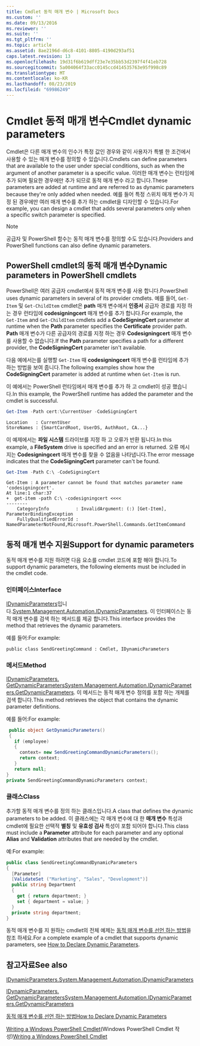 ```yaml
---
title: Cmdlet 동적 매개 변수 | Microsoft Docs
ms.custom: ''
ms.date: 09/13/2016
ms.reviewer: ''
ms.suite: ''
ms.tgt_pltfrm: ''
ms.topic: article
ms.assetid: 8ae2196d-d6c8-4101-8805-4190d293af51
caps.latest.revision: 13
ms.openlocfilehash: 19d31f6b619dff23e7e35bb53d2397f4f41eb728
ms.sourcegitcommit: 5a004064f33acc0145ccd414535763e95f998c89
ms.translationtype: MT
ms.contentlocale: ko-KR
ms.lasthandoff: 08/23/2019
ms.locfileid: "69986249"
---
```

# <a name="cmdlet-dynamic-parameters"></a><span data-ttu-id="34744-102">Cmdlet 동적 매개 변수</span><span class="sxs-lookup"><span data-stu-id="34744-102">Cmdlet dynamic parameters</span></span>

<span data-ttu-id="34744-103">Cmdlet은 다른 매개 변수의 인수가 특정 값인 경우와 같이 사용자가 특별 한 조건에서 사용할 수 있는 매개 변수를 정의할 수 있습니다.</span><span class="sxs-lookup"><span data-stu-id="34744-103">Cmdlets can define parameters that are available to the user under special conditions, such as when the argument of another parameter is a specific value.</span></span> <span data-ttu-id="34744-104">이러한 매개 변수는 런타임에 추가 되며 필요한 경우에만 추가 되므로 동적 매개 변수 라고 합니다.</span><span class="sxs-lookup"><span data-stu-id="34744-104">These parameters are added at runtime and are referred to as dynamic parameters because they're only added when needed.</span></span> <span data-ttu-id="34744-105">예를 들어 특정 스위치 매개 변수가 지정 된 경우에만 여러 매개 변수를 추가 하는 cmdlet을 디자인할 수 있습니다.</span><span class="sxs-lookup"><span data-stu-id="34744-105">For example, you can design a cmdlet that adds several parameters only when a specific switch parameter is specified.</span></span>

> [!NOTE]
> <span data-ttu-id="34744-106">공급자 및 PowerShell 함수는 동적 매개 변수를 정의할 수도 있습니다.</span><span class="sxs-lookup"><span data-stu-id="34744-106">Providers and PowerShell functions can also define dynamic parameters.</span></span>

## <a name="dynamic-parameters-in-powershell-cmdlets"></a><span data-ttu-id="34744-107">PowerShell cmdlet의 동적 매개 변수</span><span class="sxs-lookup"><span data-stu-id="34744-107">Dynamic parameters in PowerShell cmdlets</span></span>

<span data-ttu-id="34744-108">PowerShell은 여러 공급자 cmdlet에서 동적 매개 변수를 사용 합니다.</span><span class="sxs-lookup"><span data-stu-id="34744-108">PowerShell uses dynamic parameters in several of its provider cmdlets.</span></span> <span data-ttu-id="34744-109">예를 들어, `Get-Item` 및 `Get-ChildItem` cmdlet은 **path** 매개 변수에서 **인증서** 공급자 경로를 지정 하는 경우 런타임에 **codesigningcert** 매개 변수를 추가 합니다.</span><span class="sxs-lookup"><span data-stu-id="34744-109">For example, the `Get-Item` and `Get-ChildItem` cmdlets add a **CodeSigningCert** parameter at runtime when the **Path** parameter specifies the **Certificate** provider path.</span></span> <span data-ttu-id="34744-110">**Path** 매개 변수가 다른 공급자의 경로를 지정 하는 경우 **Codesigningcert** 매개 변수를 사용할 수 없습니다.</span><span class="sxs-lookup"><span data-stu-id="34744-110">If the **Path** parameter specifies a path for a different provider, the **CodeSigningCert** parameter isn't available.</span></span>

<span data-ttu-id="34744-111">다음 예에서는를 실행할 `Get-Item` 때 **codesigningcert** 매개 변수를 런타임에 추가 하는 방법을 보여 줍니다.</span><span class="sxs-lookup"><span data-stu-id="34744-111">The following examples show how the **CodeSigningCert** parameter is added at runtime when `Get-Item` is run.</span></span>

<span data-ttu-id="34744-112">이 예에서는 PowerShell 런타임에서 매개 변수를 추가 하 고 cmdlet이 성공 했습니다.</span><span class="sxs-lookup"><span data-stu-id="34744-112">In this example, the PowerShell runtime has added the parameter and the cmdlet is successful.</span></span>

```powershell
Get-Item -Path cert:\CurrentUser -CodeSigningCert
```

```Output
Location   : CurrentUser
StoreNames : {SmartCardRoot, UserDS, AuthRoot, CA...}
```

<span data-ttu-id="34744-113">이 예제에서는 **파일 시스템** 드라이브를 지정 하 고 오류가 반환 됩니다.</span><span class="sxs-lookup"><span data-stu-id="34744-113">In this example, a **FileSystem** drive is specified and an error is returned.</span></span> <span data-ttu-id="34744-114">오류 메시지는 **Codesigningcert** 매개 변수를 찾을 수 없음을 나타냅니다.</span><span class="sxs-lookup"><span data-stu-id="34744-114">The error message indicates that the **CodeSigningCert** parameter can't be found.</span></span>

```powershell
Get-Item -Path C:\ -CodeSigningCert
```

```Output
Get-Item : A parameter cannot be found that matches parameter name 'codesigningcert'.
At line:1 char:37
+  get-item -path C:\ -codesigningcert <<<<
--------
    CategoryInfo          : InvalidArgument: (:) [Get-Item], ParameterBindingException
    FullyQualifiedErrorId : NamedParameterNotFound,Microsoft.PowerShell.Commands.GetItemCommand
```

## <a name="support-for-dynamic-parameters"></a><span data-ttu-id="34744-115">동적 매개 변수 지원</span><span class="sxs-lookup"><span data-stu-id="34744-115">Support for dynamic parameters</span></span>

<span data-ttu-id="34744-116">동적 매개 변수를 지원 하려면 다음 요소를 cmdlet 코드에 포함 해야 합니다.</span><span class="sxs-lookup"><span data-stu-id="34744-116">To support dynamic parameters, the following elements must be included in the cmdlet code.</span></span>

### <a name="interface"></a><span data-ttu-id="34744-117">인터페이스</span><span class="sxs-lookup"><span data-stu-id="34744-117">Interface</span></span>

<span data-ttu-id="34744-118">[IDynamicParameters](/dotnet/api/System.Management.Automation.IDynamicParameters)입니다.</span><span class="sxs-lookup"><span data-stu-id="34744-118">[System.Management.Automation.IDynamicParameters](/dotnet/api/System.Management.Automation.IDynamicParameters).</span></span>
<span data-ttu-id="34744-119">이 인터페이스는 동적 매개 변수를 검색 하는 메서드를 제공 합니다.</span><span class="sxs-lookup"><span data-stu-id="34744-119">This interface provides the method that retrieves the dynamic parameters.</span></span>

<span data-ttu-id="34744-120">예를 들어:</span><span class="sxs-lookup"><span data-stu-id="34744-120">For example:</span></span>

`public class SendGreetingCommand : Cmdlet, IDynamicParameters`

### <a name="method"></a><span data-ttu-id="34744-121">메서드</span><span class="sxs-lookup"><span data-stu-id="34744-121">Method</span></span>

<span data-ttu-id="34744-122">[IDynamicParameters. GetDynamicParameters](/dotnet/api/System.Management.Automation.IDynamicParameters.GetDynamicParameters)</span><span class="sxs-lookup"><span data-stu-id="34744-122">[System.Management.Automation.IDynamicParameters.GetDynamicParameters](/dotnet/api/System.Management.Automation.IDynamicParameters.GetDynamicParameters).</span></span>
<span data-ttu-id="34744-123">이 메서드는 동적 매개 변수 정의를 포함 하는 개체를 검색 합니다.</span><span class="sxs-lookup"><span data-stu-id="34744-123">This method retrieves the object that contains the dynamic parameter definitions.</span></span>

<span data-ttu-id="34744-124">예를 들어:</span><span class="sxs-lookup"><span data-stu-id="34744-124">For example:</span></span>

```csharp
 public object GetDynamicParameters()
 {
   if (employee)
   {
     context= new SendGreetingCommandDynamicParameters();
     return context;
   }
   return null;
}
private SendGreetingCommandDynamicParameters context;
```

### <a name="class"></a><span data-ttu-id="34744-125">클래스</span><span class="sxs-lookup"><span data-stu-id="34744-125">Class</span></span>

<span data-ttu-id="34744-126">추가할 동적 매개 변수를 정의 하는 클래스입니다.</span><span class="sxs-lookup"><span data-stu-id="34744-126">A class that defines the dynamic parameters to be added.</span></span> <span data-ttu-id="34744-127">이 클래스에는 각 매개 변수에 대 한 **매개 변수** 특성과 cmdlet에 필요한 선택적 **별칭** 및 **유효성 검사** 특성이 포함 되어야 합니다.</span><span class="sxs-lookup"><span data-stu-id="34744-127">This class must include a **Parameter** attribute for each parameter and any optional **Alias** and **Validation** attributes that are needed by the cmdlet.</span></span>

<span data-ttu-id="34744-128">예:</span><span class="sxs-lookup"><span data-stu-id="34744-128">For example:</span></span>

```csharp
public class SendGreetingCommandDynamicParameters
{
  [Parameter]
  [ValidateSet ("Marketing", "Sales", "Development")]
  public string Department
  {
    get { return department; }
    set { department = value; }
  }
  private string department;
}
```

<span data-ttu-id="34744-129">동적 매개 변수를 지 원하는 cmdlet의 전체 예제는 [동적 매개 변수를 선언 하는 방법](./how-to-declare-dynamic-parameters.md)을 참조 하세요.</span><span class="sxs-lookup"><span data-stu-id="34744-129">For a complete example of a cmdlet that supports dynamic parameters, see [How to Declare Dynamic Parameters](./how-to-declare-dynamic-parameters.md).</span></span>

## <a name="see-also"></a><span data-ttu-id="34744-130">참고자료</span><span class="sxs-lookup"><span data-stu-id="34744-130">See also</span></span>

[<span data-ttu-id="34744-131">IDynamicParameters.</span><span class="sxs-lookup"><span data-stu-id="34744-131">System.Management.Automation.IDynamicParameters</span></span>](/dotnet/api/System.Management.Automation.IDynamicParameters)

[<span data-ttu-id="34744-132">IDynamicParameters. GetDynamicParameters</span><span class="sxs-lookup"><span data-stu-id="34744-132">System.Management.Automation.IDynamicParameters.GetDynamicParameters</span></span>](/dotnet/api/System.Management.Automation.IDynamicParameters.GetDynamicParameters)

[<span data-ttu-id="34744-133">동적 매개 변수를 선언 하는 방법</span><span class="sxs-lookup"><span data-stu-id="34744-133">How to Declare Dynamic Parameters</span></span>](./how-to-declare-dynamic-parameters.md)

<span data-ttu-id="34744-134">[Writing a Windows PowerShell Cmdlet](./writing-a-windows-powershell-cmdlet.md)(Windows PowerShell Cmdlet 작성)</span><span class="sxs-lookup"><span data-stu-id="34744-134">[Writing a Windows PowerShell Cmdlet](./writing-a-windows-powershell-cmdlet.md)</span></span>
